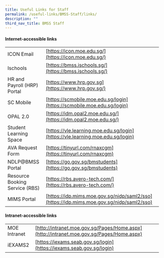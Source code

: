 ```yaml
---
title: Useful Links for Staff
permalink: /useful-links/BMSS-Staff/links/
description: ""
third_nav_title: BMSS Staff
---
```

#### Internet-accessible links

|  |  |
|---|---|
| ICON Email | [https://icon.moe.edu.sg/](https://icon.moe.edu.sg/)|
| Ischools | [https://bmss.ischools.sg/](https://bmss.ischools.sg/) |
| HR and Payroll (HRP) Portal | [https://www.hrp.gov.sg](https://www.hrp.gov.sg/) |
| SC Mobile | [https://scmobile.moe.edu.sg/login](https://scmobile.moe.edu.sg/login) |
| OPAL 2.0 | [https://idm.opal2.moe.edu.sg/](https://idm.opal2.moe.edu.sg/) |
| Student Learning Space | [https://vle.learning.moe.edu.sg/login](https://vle.learning.moe.edu.sg/login) |
| AVA Request Form | [https://tinyurl.com/rnaxcgm](https://tinyurl.com/rnaxcgm) |
| NDLP@BMSS Portal | [https://go.gov.sg/bmstudents](https://go.gov.sg/bmstudents) |
| Resource Booking Service (RBS) | [https://rbs.avero-tech.com/](https://rbs.avero-tech.com/) |
| MIMS Portal | [https://idp.mims.moe.gov.sg/nidp/saml2/sso](https://idp.mims.moe.gov.sg/nidp/saml2/sso) |

#### Intranet-accessible links

|  |  |
|---|---|
| MOE Intranet | [http://intranet.moe.gov.sg/Pages/Home.aspx](http://intranet.moe.gov.sg/Pages/Home.aspx) |
| iEXAMS2 | [https://iexams.seab.gov.sg/login](https://iexams.seab.gov.sg/login) |